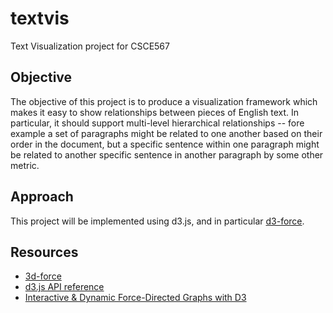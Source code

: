 # textvis

Text Visualization project for CSCE567

## Objective

The objective of this project is to produce a visualization framework which
makes it easy to show relationships between pieces of English text. In
particular, it should support multi-level hierarchical relationships -- fore
example a set of paragraphs might be related to one another based on their
order in the document, but a specific sentence within one paragraph might be
related to another specific sentence in another paragraph by some other metric.

## Approach

This project will be implemented using d3.js, and in particular
[d3-force](https://github.com/d3/d3-force).

## Resources

* [3d-force](https://github.com/d3/d3-force)
* [d3.js API reference](https://github.com/d3/d3/blob/master/API.md)
* [Interactive & Dynamic Force-Directed Graphs with D3](https://medium.com/ninjaconcept/interactive-dynamic-force-directed-graphs-with-d3-da720c6d7811)

